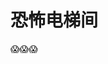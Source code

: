 # 恐怖电梯间

😱😱😱


<VideoPlayer src="https://fudongdong-statics.oss-cn-beijing.aliyuncs.com/autoupload/20221123/cNXf.恐怖电梯间.mp4" />
